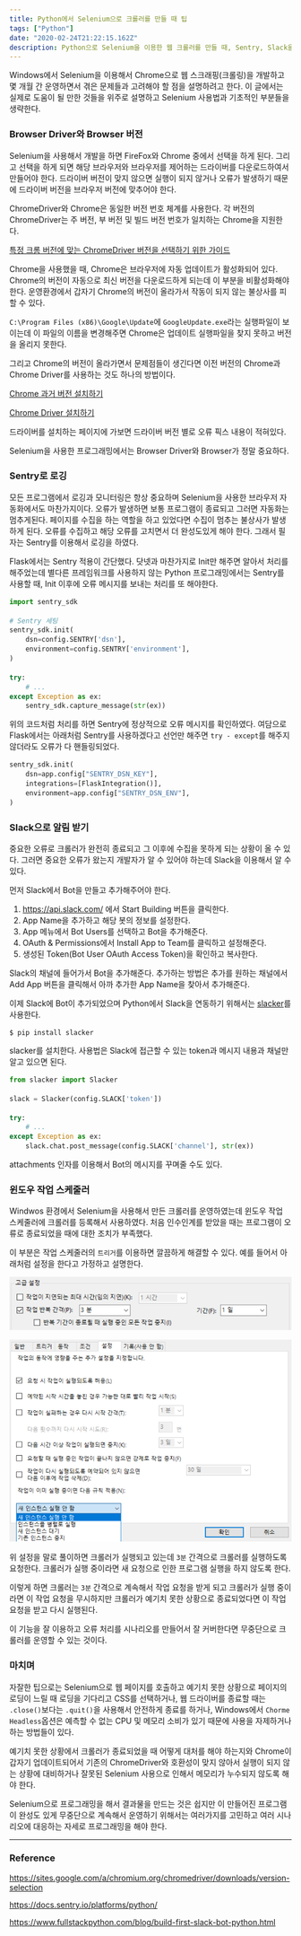 ```yaml
---
title: Python에서 Selenium으로 크롤러를 만들 때 팁
tags: ["Python"]
date: "2020-02-24T21:22:15.162Z"
description: Python으로 Selenium을 이용한 웹 크롤러를 만들 때, Sentry, Slack을 적용하고 윈도우 스케줄러로 무중단으로 실행하는 방법을 공유합니다.
---
```


Windows에서 Selenium을 이용해서 Chrome으로 웹 스크래핑(크롤링)을 개발하고 몇 개월 간 운영하면서 겪은 문제들과 고려해야 할 점을 설명하려고 한다. 이 글에서는 실제로 도움이 될 만한 것들을 위주로 설명하고 Selenium 사용법과 기초적인 부분들을 생략한다.

### Browser Driver와 Browser 버전

Selenium을 사용해서 개발을 하면 FireFox와 Chrome 중에서 선택을 하게 된다. 그리고 선택을 하게 되면 해당 브라우저와 브라우저를 제어하는 드라이버를 다운로드하여서 만들어야 한다.
드라이버 버전이 맞지 않으면 실행이 되지 않거나 오류가 발생하기 때문에 드라이버 버전을 브라우저 버전에 맞추어야 한다.

ChromeDriver와 Chrome은 동일한 버전 번호 체계를 사용한다. 각 버전의 ChromeDriver는 주 버전, 부 버전 및 빌드 버전 번호가 일치하는 Chrome을 지원한다.

[특정 크롬 버전에 맞는 ChromeDriver 버전을 선택하기 위한 가이드](https://sites.google.com/a/chromium.org/chromedriver/downloads/version-selection)

Chrome을 사용했을 때, Chrome은 브라우저에 자동 업데이트가 활성화되어 있다. Chrome의 버전이 자동으로 최신 버전을 다운로드하게 되는데 이 부분을 비활성화해야 한다. 운영환경에서 갑자기 Chrome의 버전이 올라가서 작동이 되지 않는 불상사를 피할 수 있다.

`C:\Program Files (x86)\Google\Update`에 `GoogleUpdate.exe`라는 실행파일이 보이는데 이 파일의 이름을 변경해주면 Chrome은 업데이트 실행파일을 찾지 못하고 버전을 올리지 못한다.

그리고 Chrome의 버전이 올라가면서 문제점들이 생긴다면 이전 버전의 Chrome과 Chrome Driver를 사용하는 것도 하나의 방법이다.

[Chrome 과거 버전 설치하기](https://www.slimjet.com/chrome/google-chrome-old-version.php)

[Chrome Driver 설치하기](https://chromedriver.chromium.org/downloads)

드라이버를 설치하는 페이지에 가보면 드라이버 버전 별로 오류 픽스 내용이 적혀있다.

Selenium을 사용한 프로그래밍에서는 Browser Driver와 Browser가 정말 중요하다.

### Sentry로 로깅

모든 프로그램에서 로깅과 모니터링은 항상 중요하며 Selenium을 사용한 브라우저 자동화에서도 마찬가지이다. 오류가 발생하면 보통 프로그램이 종료되고 그러면 자동화는 멈추게된다. 페이지를 수집을 하는 역할을 하고 있었다면 수집이 멈추는 불상사가 발생하게 된다. 오류를 수집하고 해당 오류를 고치면서 더 완성도있게 해야 한다. 그래서 필자는 Sentry를 이용해서 로깅을 하였다.

Flask에서는 Sentry 적용이 간단했다.
닷넷과 마찬가지로 Init만 해주면 알아서 처리를 해주었는데 별다른 프레임워크를 사용하지 않는 Python 프로그래밍에서는 Sentry를 사용할 때, Init 이후에 오류 메시지를 보내는 처리를 또 해야한다.

```python
import sentry_sdk

# Sentry 세팅
sentry_sdk.init(
    dsn=config.SENTRY['dsn'],
    environment=config.SENTRY['environment'],
)

try:
    # ...
except Exception as ex:
    sentry_sdk.capture_message(str(ex))
```

위의 코드처럼 처리를 하면 Sentry에 정상적으로 오류 메시지를 확인하였다.
여담으로 Flask에서는 아래처럼 Sentry를 사용하겠다고 선언만 해주면 `try - except`를 해주지 않더라도 오류가 다 핸들링되었다.

```python
sentry_sdk.init(
    dsn=app.config["SENTRY_DSN_KEY"],
    integrations=[FlaskIntegration()],
    environment=app.config["SENTRY_DSN_ENV"],
)
```

### Slack으로 알림 받기

중요한 오류로 크롤러가 완전히 종료되고 그 이후에 수집을 못하게 되는 상황이 올 수 있다. 그러면 중요한 오류가 왔는지 개발자가 알 수 있어야 하는데 Slack을 이용해서 알 수 있다.

먼저 Slack에서 Bot을 만들고 추가해주어야 한다.

01. https://api.slack.com/ 에서 Start Building 버튼을 클릭한다.
02. App Name을 추가하고 해당 봇의 정보를 설정한다.
03. App 메뉴에서 Bot Users를 선택하고 Bot을 추가해준다.
04. OAuth & Permissions에서 Install App to Team를 클릭하고 설정해준다.
05. 생성된 Token(Bot User OAuth Access Token)을 확인하고 복사한다.

Slack의 채널에 들어가서 Bot을 추가해준다. 추가하는 방법은 추가를 원하는 채널에서 Add App 버튼을 클릭해서 아까 추가한 App Name을 찾아서 추가해준다.

이제 Slack에 Bot이 추가되었으며 Python에서 Slack을 연동하기 위해서는 [slacker](https://github.com/os/slacker/)를 사용한다.

```
$ pip install slacker
```

slacker를 설치한다. 사용법은 Slack에 접근할 수 있는 token과 메시지 내용과 채널만 알고 있으면 된다.

```python
from slacker import Slacker

slack = Slacker(config.SLACK['token'])

try:
    # ...
except Exception as ex:
    slack.chat.post_message(config.SLACK['channel'], str(ex))
```

attachments 인자를 이용해서 Bot의 메시지를 꾸며줄 수도 있다.


### 윈도우 작업 스케줄러

Windwos 환경에서 Selenium을 사용해서 만든 크롤러를 운영하였는데 윈도우 작업 스케줄러에 크롤러를 등록해서 사용하였다. 처음 인수인계를 받았을 때는 프로그램이 오류로 종료되었을 때에 대한 조치가 부족했다.

이 부분은 작업 스케줄러의 `트리거`를 이용하면 깔끔하게 해결할 수 있다. 예를 들어서 아래처럼 설정을 한다고 가정하고 설명한다.

![python-selenium-tip1](./python-selenium-tip1.png)

![python-selenium-tip2](./python-selenium-tip2.png)

위 설정을 말로 풀이하면 크롤러가 실행되고 있는데 `3분` 간격으로 크롤러를 실행하도록 요청한다. 크롤러가 실행 중이라면 새 요청으로 인한 프로그램 실행을 하지 않도록 한다.

이렇게 하면 크롤러는 `3분` 간격으로 계속해서 작업 요청을 받게 되고 크롤러가 실행 중이라면 이 작업 요청을 무시하지만 크롤러가 예기치 못한 상황으로 종료되었다면 이 작업 요청을 받고 다시 실행된다.

이 기능을 잘 이용하고 오류 처리를 시나리오를 만들어서 잘 커버한다면 무중단으로 크롤러를 운영할 수 있는 것이다.

### 마치며

자잘한 팁으로는 Selenium으로 웹 페이지를 호출하고 예기치 못한 상황으로 페이지의 로딩이 느릴 때 로딩을 기다리고 CSS를 선택하거나, 웹 드라이버를 종료할 때는 `.close()`보다는 `.quit()`을 사용해서 안전하게 종료를 하거나, Windows에서 `Chorme Headless`옵션은 예측할 수 없는 CPU 및 메모리 소비가 있기 때문에 사용을 자제하거나 하는 방법들이 있다.

예기치 못한 상황에서 크롤러가 종료되었을 때 어떻게 대처를 해야 하는지와 Chrome이 갑자기 업데이트되어서 기존의 ChromeDriver와 호환성이 맞지 않아서 실행이 되지 않는 상황에 대비하거나 잘못된 Selenium 사용으로 인해서 메모리가 누수되지 않도록 해야 한다.

Selenium으로 프로그래밍을 해서 결과물을 만드는 것은 쉽지만 이 만들어진 프로그램이 완성도 있게 무중단으로 계속해서 운영하기 위해서는 여러가지를 고민하고 여러 시나리오에 대응하는 자세로 프로그래밍을 해야 한다.

---
### Reference

https://sites.google.com/a/chromium.org/chromedriver/downloads/version-selection

https://docs.sentry.io/platforms/python/

https://www.fullstackpython.com/blog/build-first-slack-bot-python.html